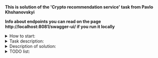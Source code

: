 **This is solution of the 'Crypto recommendation service' task from Pavlo Khshanovskyi**

**Info about endpoints you can read on the page http://localhost:8081/swagger-ui/ if you run it locally**


<details lang="java">
<summary>How to start:</summary>

<details lang="java">
<summary>In Intellij Idea:</summary>

1. Clone project.
2. Run via command from terminal
```
mvn clean install
```
or manually via interface

![Screenshot 2022-11-05 124527](https://user-images.githubusercontent.com/55089853/200116161-d893140e-d303-45ac-856f-0ee976328238.png)

3. Start it via CryptoRecommendationsServiceApplication#main
   ![Screenshot 2022-11-05 125834](https://user-images.githubusercontent.com/55089853/200116608-7d037dc6-f332-4a67-af9c-a1bfd49ece5f.png)


</details>

<details lang="java">
<summary>Docker:</summary>

```
docker pull epampavlokhshanovskyi/crypto-adviser
```

```
docker run -d --name crypto-recommenrations-service -p 8081:8081 epampavlokhshanovskyi/crypto-adviser
```

</details>


</details>

<details lang="java">
<summary>Task description:</summary>

[Crypto Recommendations Service.pdf](https://github.com/khshanovskyi/Crypto-Recommendations-Service/files/9943283/Crypto.Recommendations.Service.pdf)

![Screenshot 2022-11-05 093156](https://user-images.githubusercontent.com/55089853/200108439-6c3d1106-5743-4b8a-9452-80a8b66d85a4.png)
![Screenshot 2022-11-05 093253](https://user-images.githubusercontent.com/55089853/200108467-893df710-1f61-4f35-a792-29386e1b86e3.png)

</details>

<details lang="java">
<summary>Description of solution:</summary>

1. Application has strict format of the path tree with files where stored info about Crypto.
2. This tree looks like <br>
![Screenshot 2022-11-05 102246](https://user-images.githubusercontent.com/55089853/200110730-e96d861a-4516-4e73-96fb-237a5383461a.png)
3. in the 'crypto' folders persists folders where name represents like 'yyyy-MM'. These folders contain files with 
Crypto information. <br> Each file contains info for one month and yyyy-MM are the same with folder name where it stored.
4. Each file has strict format of data. File name have to start in uppercase with short name of the Crypto (Bitcoin -> BTC), 
then it should contains '_' symbol, then some additional info. Example -> 'BTC_values' <br>
File extension must be .csv <br>
So, the full file with name and extension example -> 'BTC_values.csv'
5. Files has strict format of inner data, example -> <br>
   timestamp,symbol,price<br>
   1641009600000,BTC,46813.21<br>
   1641020400000,BTC,46979.61


</details>

<details lang="java">
<summary>TODO list:</summary>

1. Security for CacheEvictionController (authorize that user is admin)
2. Some DB for saving users
3. Endpoint for uploading files + authorization that user is admin
4. Service for uploading files that will be able to recognize where to put file (should compare LocalDate from file
with Dates from the folder names)

</details>

